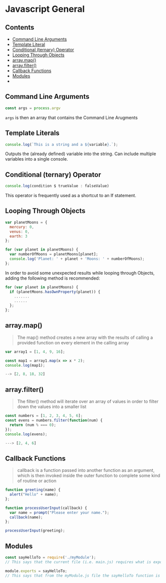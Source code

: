 # Javascript General

## Contents
* [Command Line Arguments](##command-line-arguments)
* [Template Literal](##template-literals)
* [Conditional (ternary) Operator](##conditional-(ternary)-operator)
* [Looping Through Objects](##looping-through-objects)
* [array.map()](##array.map())
* [array.filter()](##array.filter())
* [Callback Functions](##callback-functions)
* [Modules](##modules)
* 



## Command Line Arguments 
```javascript
const args = process.argv
```
`args` is then an array that contains the Command Line Arugments


## Template Literals
```javascript
console.log(`This is a string and a ${variable}.`);
```
Outputs the (already defined) variable into the string. Can include multiple variables into a single console.

## Conditional (ternary) Operator
```javascript
console.log(condition $ trueValue : falseValue)
```
This operator is frequently used as a shortcut to an If statement.

## Looping Through Objects

```javascript
var planetMoons = {
  mercury: 0,
  venus: 0,
  earth: 3
};

for (var planet in planetMoons) {
  var numberOfMoons = planetMoons[planet];
  console.log('Planet: ' + planet + 'Moons: ' + numberOfMoons);
};
```

In order to avoid some unexpected results while looping through Objects,
adding the following method is recommended:

```javascript
for (var planet in planetMoons) {
  if (planetMoons.hasOwnProperty(planet)) {
    .......
    ......
  };
};
```

## array.map()

> The map() method creates a new array with the results of calling a provided function on every element in the calling array

```js
var array1 = [1, 4, 9, 16];

const map1 = array1.map(x => x * 2);
console.log(map1);

--> [2, 8, 18, 32]
```

## array.filter()

> The filter() method will iterate over an array of values in order to filter down the values into a smaller list

```js
const numbers = [1, 2, 3, 4, 5, 6];
const evens = numbers.filter(function(num) {
  return (num % === 0);
});
console.log(evens);

---> [2, 4, 6]
```

## Callback Functions
> callback is a function passed into another function as an argument, which is then invoked inside the outer function to complete some kind of routine or action

```js
function greeting(name) {
  alert("Hello" + name);
};

function processUserInput(callback) {
  var name = prompt("Please enter your name.");
  callback(name);
};

processUserInput(greeting);
```

## Modules


```js
const sayHelloTo = require('./myModule');
// This says that the current file (i.e. main.js) requires what is exported from myModule (the .js isn't required)

module.exports = sayHelloTo;
// This says that from the myModule.js file the sayHelloTo function is exported

